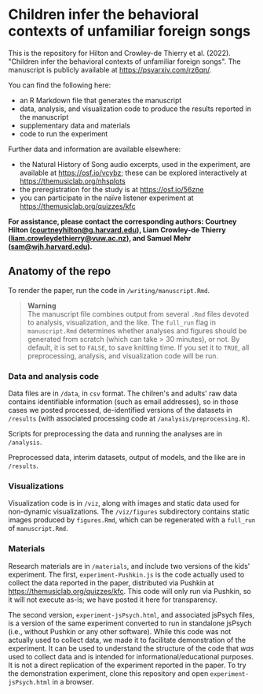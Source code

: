 
# Children infer the behavioral contexts of unfamiliar foreign songs

This is the repository for Hilton and Crowley-de Thierry et al. (2022). "Children infer the behavioral contexts of unfamiliar foreign songs". The manuscript is publicly available at https://psyarxiv.com/rz6qn/.

You can find the following here:
- an R Markdown file that generates the manuscript
- data, analysis, and visualization code to produce the results reported in the manuscript
- supplementary data and materials
- code to run the experiment

Further data and information are available elsewhere: 
- the Natural History of Song audio excerpts, used in the experiment, are available at https://osf.io/vcybz; these can be explored interactively at https://themusiclab.org/nhsplots
- the preregistration for the study is at https://osf.io/56zne
- you can participate in the naïve listener experiment at <https://themusiclab.org/quizzes/kfc>

**For assistance, please contact the corresponding authors: Courtney Hilton (courtneyhilton@g.harvard.edu), Liam Crowley-de Thierry (liam.crowleydethierry@vuw.ac.nz), and Samuel Mehr (sam@wjh.harvard.edu).**

## Anatomy of the repo

To render the paper, run the code in `/writing/manuscript.Rmd`.

> **Warning**  
> The manuscript file combines output from several `.Rmd` files devoted to analysis, visualization, and the like. The `full_run` flag in `manuscript.Rmd` determines whether analyses and figures should be generated from scratch (which can take > 30 minutes), or not. By default, it is set to `FALSE`, to save knitting time. If you set it to `TRUE`, all preprocessing, analysis, and visualization code will be run.

### Data and analysis code

Data files are in `/data`, in `csv` format. The chilren's and adults' raw data contains identifiable information (such as email addresses), so in those cases we posted processed, de-identified versions of the datasets in `/results` (with associated processing code at `/analysis/preprocessing.R`). 

Scripts for preprocessing the data and running the analyses are in `/analysis`.

Preprocessed data, interim datasets, output of models, and the like are in `/results`.

### Visualizations

Visualization code is in `/viz`, along with images and static data used for non-dynamic visualizations. The `/viz/figures` subdirectory contains static images produced by `figures.Rmd`, which can be regenerated with a `full_run` of `manuscript.Rmd`.

### Materials

Research materials are in `/materials`, and include two versions of the kids' experiment. The first, `experiment-Pushkin.js` is the code actually used to collect the data reported in the paper, distributed via Pushkin at <https://themusiclab.org/quizzes/kfc>. This code will only run via Pushkin, so it will not execute as-is; we have posted it here for transparency.

The second version, `experiment-jsPsych.html`, and associated jsPsych files, is a version of the same experiment converted to run in standalone jsPsych (i.e., without Pushkin or any other software). While this code was not actually used to collect data, we made it to facilitate demonstration of the experiment. It can be used to understand the structure of the code that *was* used to collect data and is intended for informational/educational purposes. It is not a direct replication of the experiment reported in the paper. To try the demonstration experiment, clone this repository and open `experiment-jsPsych.html` in a browser.
